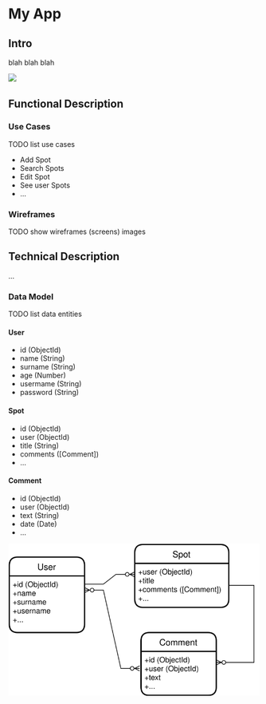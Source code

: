 # My App

## Intro

blah blah blah

![](https://media4.giphy.com/media/JstJbnt6r9Dul4QoUj/giphy.gif?cid=ecf05e47jsaq8xpd0e2t07t15cf1vepou1izxe3m4ky19knm&rid=giphy.gif&ct=g)


## Functional Description

### Use Cases

TODO list use cases

- Add Spot
- Search Spots
- Edit Spot
- See user Spots
- ...

### Wireframes

TODO show wireframes (screens) images


## Technical Description

...

### Data Model

TODO list data entities

#### User
- id (ObjectId)
- name (String)
- surname (String)
- age (Number)
- usermame (String)
- password (String)

#### Spot
- id (ObjectId)
- user (ObjectId)
- title (String)
- comments ([Comment])
- ...

#### Comment
- id (ObjectId)
- user (ObjectId)
- text (String)
- date (Date)
- ...

![](images/data-model.svg)